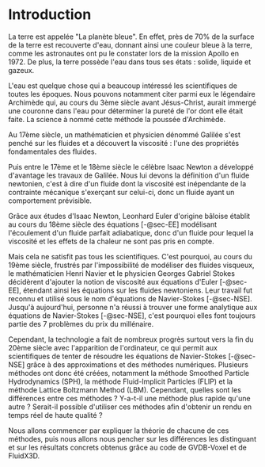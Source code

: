 # Introduction

La terre est appelée "La planète bleue".
En effet, près de 70% de la surface de la terre est recouverte d'eau, donnant ainsi une couleur bleue à la terre, comme les astronautes ont pu le constater lors de la mission Apollo en 1972.
De plus, la terre possède l'eau dans tous ses états : solide, liquide et gazeux.

L'eau est quelque chose qui a beaucoup intéressé les scientifiques de toutes les époques.
Nous pouvons notamment citer parmi eux le légendaire Archimède qui, au cours du 3ème siècle avant Jésus-Christ, aurait immergé une couronne dans l'eau pour déterminer la pureté de l'or dont elle était faite.
La science à nommé cette méthode la poussée d'Archimède.

Au 17ème siècle, un mathématicien et physicien dénommé Galilée s'est penché sur les fluides et a découvert la viscosité : l'une des propriétés fondamentales des fluides.

Puis entre le 17ème et le 18ème siècle le célèbre Isaac Newton a développé d'avantage les travaux de Galilée.
Nous lui devons la définition d'un fluide newtonien, c'est à dire d'un fluide dont la viscosité est inépendante de la contrainte mécanique s'exerçant sur celui-ci, donc un fluide ayant un comportement prévisible.

Grâce aux études d'Isaac Newton, Leonhard Euler d'origine bâloise établit au cours du 18ème siècle des équations [-@sec-EE] modélisant l'écoulement d'un fluide parfait adiabatique, donc d'un fluide pour lequel la viscosité et les effets de la chaleur ne sont pas pris en compte.

Mais cela ne satisfit pas tous les scientifiques.
C'est pourquoi, au cours du 19ème siècle, frustrés par l'impossibilité de modéliser des fluides visqueux, le mathématicien Henri Navier et le physicien Georges Gabriel Stokes décidèrent d'ajouter la notion de viscosité aux équations d'Euler [-@sec-EE], étendant ainsi les équations sur les fluides newtoniens.
Leur travail fut reconnu et utilisé sous le nom d'équations de Navier-Stokes [-@sec-NSE].
Jusqu'à aujourd'hui, personne n'a réussi à trouver une forme analytique aux équations de Navier-Stokes [-@sec-NSE], c'est pourquoi elles font toujours partie des 7 problèmes du prix du millénaire.

Cependant, la technologie a fait de nombreux progrès surtout vers la fin du 20ème siècle avec l'apparition de l'ordinateur, ce qui permit aux scientifiques de tenter de résoudre les équations de Navier-Stokes [-@sec-NSE] grâce à des approximations et des méthodes numériques.
Plusieurs méthodes ont donc été créées, notamment la méthode Smoothed Particle Hydrodynamics (SPH), la méthode Fluid-Implicit Particles (FLIP) et la méthode Lattice Boltzmann Method (LBM).
Cependant, quelles sont les différences entre ces méthodes ?
Y-a-t-il une méthode plus rapide qu'une autre ?
Serait-il possible d'utiliser ces méthodes afin d'obtenir un rendu en temps réel de haute qualité ?

Nous allons commencer par expliquer la théorie de chacune de ces méthodes, puis nous allons nous pencher sur les différences les distinguant et sur les résultats concrets obtenus grâce au code de GVDB-Voxel et de FluidX3D.


